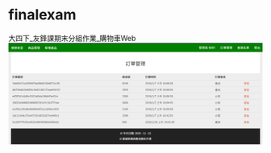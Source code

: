 # finalexam
大四下_友鋒課期末分組作業_購物車Web
![image](https://github.com/hank444tw/finalexam/blob/new_master/banner.JPG)
